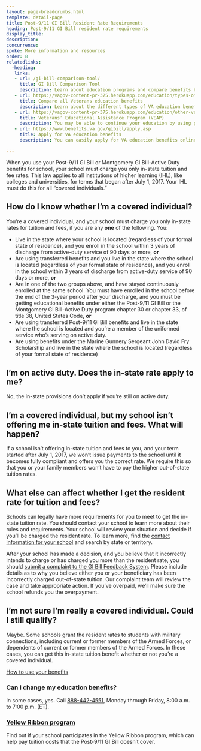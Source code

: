 ```yaml
---
layout: page-breadcrumbs.html
template: detail-page
title: Post-9/11 GI Bill Resident Rate Requirements
heading: Post-9/11 GI Bill resident rate requirements
display_title:
description: 
concurrence: 
spoke: More information and resources
order: 8
relatedlinks:
  -heading:
   links:
   - url: /gi-bill-comparison-tool/
     title: GI Bill Comparison Tool
     description: Learn about education programs and compare benefits by school.
   - url: https://vagov-content-pr-375.herokuapp.com/education/types-of-education-benefits/
     title: Compare all Veterans education benefits 
     description: Learn about the different types of VA education benefits available to service members, Veterans, members of the National Guard or Reserves, and qualified survivors or dependents.
   - url: https://vagov-content-pr-375.herokuapp.com/education/other-va-education-benefits/veap/
     title: Veterans’ Educational Assistance Program (VEAP)
     description: You may be able to continue your education by using part of your military pay to cover the cost of school. Find out if you can get benefits through the Veterans’ Educational Assistance Program (VEAP). Through this program, we’ll match $2 for every $1 you contribute for education expenses.
   - url: https://www.benefits.va.gov/gibill/apply.asp
     title: Apply for VA education benefits
     description: You can easily apply for VA education benefits online, by mail, or in person. 

---
```


<div class="va-introtext">
  
When you use your Post-9/11 GI Bill or Montgomery GI Bill-Active Duty benefits for school, your school must charge you only
in-state tuition and fee rates. This law applies to all institutions of higher learning (IHL), like colleges and universities,
for terms that began after July 1, 2017. Your IHL must do this for all “covered individuals.”

## How do I know whether I’m a covered individual?

You’re a covered individual, and your school must charge you only in-state rates for tuition and fees, if you are any **one**
of the following. You:
-	Live in the state where your school is located (regardless of your formal state of residence), and you enroll in the school
within 3 years of discharge from active-duty service of 90 days or more, **or**
-	Are using transferred benefits and you live in the state where the school is located (regardless of your formal state of
residence), and you enroll in the school within 3 years of discharge from active-duty service of 90 days or more, **or**
- Are in one of the two groups above, and have stayed continuously enrolled at the same school. You must have enrolled in the
school before the end of the 3-year period after your discharge, and you must be getting educational benefits under either the
Post-9/11 GI Bill or the Montgomery GI Bill-Active Duty program chapter 30 or chapter 33, of title 38, United States Code,
**or**
-	Are using transferred Post-9/11 GI Bill benefits and live in the state where the school is located and you’re  a member of
the uniformed service who’s serving on active duty.
-	Are using benefits under the Marine Gunnery Sergeant John David Fry Scholarship and live in the state where the school is 
located (regardless of your formal state of residence)

## I’m on active duty. Does the in-state rate apply to me?

No, the in-state provisions don’t apply if you’re still on active duty.

## I’m a covered individual, but my school isn’t offering me in-state tuition and fees. What will happen?

If a school isn’t offering in-state tuition and fees to you, and your term started after July 1, 2017, we won’t issue 
payments to the school until it becomes fully compliant and offers you the correct rate. We require this so that you or 
your family members won’t have to pay the higher out-of-state tuition rates.

## What else can affect whether I get the resident rate for tuition and fees?

Schools can legally have more requirements for you to meet to get the in-state tuition rate. You should contact your school 
to learn more about their rules and requirements. Your school will review your situation and decide if you’ll be charged the
resident rate. To learn more, find the [contact information for your school](https://inquiry.vba.va.gov/weamspub/searchInst.do) and search by state or territory.

After your school has made a decision, and you believe that it incorrectly intends to charge or has charged you more than 
the resident rate, you should [submit a complaint to the GI Bill Feedback System](https://www.benefits.va.gov/GIBILL/Feedback.asp). Please include details as to why you believe either you or your 
beneficiary has been incorrectly charged out-of-state tuition. Our complaint team will review the case and take appropriate
action. If you’ve overpaid, we’ll make sure the school refunds you the overpayment.

## I’m not sure I’m really a covered individual. Could I still qualify?

Maybe. Some schools grant the resident rates to students with military connections, including current or former members of 
the Armed Forces, or dependents of current or former members of the Armed Forces. In these cases, you can get this in-state
tuition benefit whether or not you’re a covered individual.

[How to use your benefits](/education/about-gi-bill-benefits/how-to-use-benefits/)

### Can I change my education benefits?

In some cases, yes. Call <a href="tel:+18884424551">888-442-4551</a>, Monday through Friday, 8:00 a.m. to 7:00 p.m. (ET).

### [Yellow Ribbon program](/education/about-gi-bill-benefits/post-9-11/yellow-ribbon-program/)

Find out if your school participates in the Yellow Ribbon program, which can help pay tuition costs that the Post-9/11 GI Bill
doesn’t cover.

